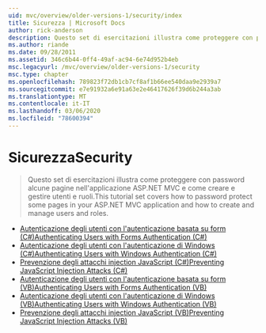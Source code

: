 ```yaml
---
uid: mvc/overview/older-versions-1/security/index
title: Sicurezza | Microsoft Docs
author: rick-anderson
description: Questo set di esercitazioni illustra come proteggere con password alcune pagine nell'applicazione ASP.NET MVC e come creare e gestire utenti e ruoli.
ms.author: riande
ms.date: 09/28/2011
ms.assetid: 346c6b44-0ff4-49af-ac94-6e74d952b4eb
msc.legacyurl: /mvc/overview/older-versions-1/security
msc.type: chapter
ms.openlocfilehash: 789823f72db1cb7cf8af1b66ee540daa9e2939a7
ms.sourcegitcommit: e7e91932a6e91a63e2e46417626f39d6b244a3ab
ms.translationtype: MT
ms.contentlocale: it-IT
ms.lasthandoff: 03/06/2020
ms.locfileid: "78600394"
---
```

# <a name="security"></a><span data-ttu-id="35574-103">Sicurezza</span><span class="sxs-lookup"><span data-stu-id="35574-103">Security</span></span>

> <span data-ttu-id="35574-104">Questo set di esercitazioni illustra come proteggere con password alcune pagine nell'applicazione ASP.NET MVC e come creare e gestire utenti e ruoli.</span><span class="sxs-lookup"><span data-stu-id="35574-104">This tutorial set covers how to password protect some pages in your ASP.NET MVC application and how to create and manage users and roles.</span></span>

- [<span data-ttu-id="35574-105">Autenticazione degli utenti con l'autenticazione basata su form (C#)</span><span class="sxs-lookup"><span data-stu-id="35574-105">Authenticating Users with Forms Authentication (C#)</span></span>](authenticating-users-with-forms-authentication-cs.md)
- [<span data-ttu-id="35574-106">Autenticazione degli utenti con l'autenticazione di Windows (C#)</span><span class="sxs-lookup"><span data-stu-id="35574-106">Authenticating Users with Windows Authentication (C#)</span></span>](authenticating-users-with-windows-authentication-cs.md)
- [<span data-ttu-id="35574-107">Prevenzione degli attacchi injection JavaScript (C#)</span><span class="sxs-lookup"><span data-stu-id="35574-107">Preventing JavaScript Injection Attacks (C#)</span></span>](preventing-javascript-injection-attacks-cs.md)
- [<span data-ttu-id="35574-108">Autenticazione degli utenti con l'autenticazione basata su form (VB)</span><span class="sxs-lookup"><span data-stu-id="35574-108">Authenticating Users with Forms Authentication (VB)</span></span>](authenticating-users-with-forms-authentication-vb.md)
- [<span data-ttu-id="35574-109">Autenticazione degli utenti con l'autenticazione di Windows (VB)</span><span class="sxs-lookup"><span data-stu-id="35574-109">Authenticating Users with Windows Authentication (VB)</span></span>](authenticating-users-with-windows-authentication-vb.md)
- [<span data-ttu-id="35574-110">Prevenzione degli attacchi injection JavaScript (VB)</span><span class="sxs-lookup"><span data-stu-id="35574-110">Preventing JavaScript Injection Attacks (VB)</span></span>](preventing-javascript-injection-attacks-vb.md)
